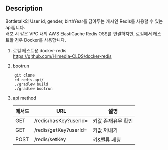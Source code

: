 ## Description
Bottletalk의 User id, gender, birthYear를 담아두는 캐시인 Redis를 사용할 수 있는 api입니다. <br/>
배포 시 같은 VPC 내의 AWS ElastiCache Redis OSS를 연결하지만, 로컬에서 테스트할 경우 Docker를 사용합니다.

1. 로컬 테스트용 docker-redis <br/>
https://github.com/Himedia-CLDS/docker-redis

2. bootrun

```
    git clone
    cd redis-api/
    ./gradlew build
    ./gradlew bootrun
```
  
3. api method

   | 메서드 | URL                                                    | 설명             |
   |-----|--------------------------------------------------------|----------------|
   | GET | /redis/hasKey?userId=                     | 키값 존재유무 확인   |
   | GET | /redis/getKey?userId=               | 키값 꺼내기   |
   | POST |/redis/setKey                |키&밸류 세팅|
